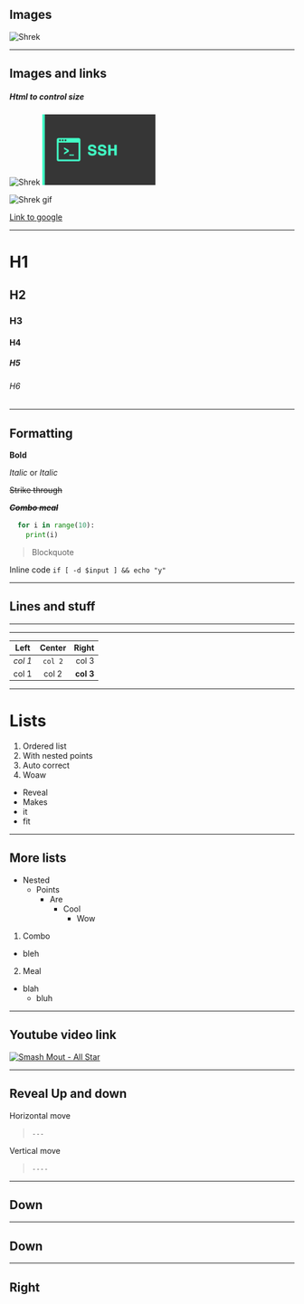 ## Images

![Shrek](https://proxy.duckduckgo.com/iu/?u=https%3A%2F%2Fi.ytimg.com%2Fvi%2FxcY3nR0Mvw4%2Fmaxresdefault.jpg&f=1&nofb=1)

---

## Images and links

##### Html to control size

<img src="https://proxy.duckduckgo.com/iu/?u=https%3A%2F%2Fi.ytimg.com%2Fvi%2FxcY3nR0Mvw4%2Fmaxresdefault.jpg&f=1&nofb=1" alt="Shrek" width="200"/>

<img src="assets/ssh_front.png" alt="ssh" width="200"/>

![Shrek gif](https://media0.giphy.com/media/MDXomrcGshGso/200.webp?cid=790b76112a060ac3cb794df90d80abb6a6e764f314c2d59e&rid=200.webp)

[Link to google](www.google.com)

---

# H1
## H2
### H3
#### H4
##### H5
###### H6

---

## Formatting

**Bold**

*Italic* or _Italic_

~~Strike through~~

**_~~Combo meal~~_**

```python
  for i in range(10):
    print(i)
```

> Blockquote

Inline  code `if [ -d $input ] && echo "y"`

---

## Lines and stuff

***
___

| Left    | Center   | Right     |
|---------|:--------:|----------:|
| *col 1* | `col 2`  | col 3     |
| col 1   | col 2    | **col 3** |

---

# Lists

1. Ordered list
2. With nested points
4. Auto correct
10. Woaw

* Reveal
* Makes
* it
* fit

---

## More lists

* Nested
  * Points
    * Are
      * Cool
        * Wow

1. Combo
  * bleh
2. Meal
  * blah
    * bluh

---

## Youtube video link

[![Smash Mout - All Star](http://img.youtube.com/vi/L_jWHffIx5E/0.jpg)](http://www.youtube.com/watch?v=L_jWHffIx5E)

---

## Reveal Up and down

Horizontal move
> `---`

Vertical move
> `----`

----

## Down

----

## Down

---

## Right